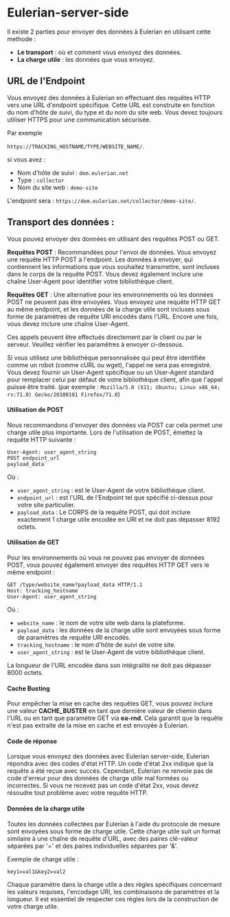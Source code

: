 # Eulerian-server-side

Il existe 2 parties pour envoyer des données à Eulerian en utilisant cette methode :

- **Le transport** : où et comment vous envoyez des données.
- **La charge utile** : les données que vous envoyez.

## URL de l'Endpoint

Vous envoyez des données à Eulerian en effectuant des requêtes HTTP vers une URL d'endpoint spécifique. Cette URL est construite en fonction du nom d'hôte de suivi, du type et du nom du site web. Vous devez toujours utiliser HTTPS pour une communication sécurisée.

Par exemple

`https://TRACKING_HOSTNAME/TYPE/WEBSITE_NAME/`.

si vous avez :

- Nom d'hôte de suivi : `dem.eulerian.net`
- Type : `collector`
- Nom du site web : `demo-site`

L'endpoint sera : `https://dem.eulerian.net/collector/demo-site/`.

## Transport des données :

Vous pouvez envoyer des données en utilisant des requêtes POST ou GET.

**Requêtes POST** : Recommandées pour l'envoi de données. Vous envoyez une requête HTTP POST à l'endpoint. Les données à envoyer, qui contiennent les informations que vous souhaitez transmettre, sont incluses dans le corps de la requête POST. Vous devez également inclure une chaîne User-Agent pour identifier votre bibliothèque client.

**Requêtes GET** : Une alternative pour les environnements où les données POST ne peuvent pas être envoyées. Vous envoyez une requête HTTP GET au même endpoint, et les données de la charge utile sont incluses sous forme de paramètres de requête URI encodés dans l'URL. Encore une fois, vous devez inclure une chaîne User-Agent.

Ces appels peuvent être effectués directement par le client ou par le serveur. Veuillez vérifier les paramètres à envoyer ci-dessous.

Si vous utilisez une bibliothèque personnalisée qui peut être identifiée comme un robot (comme cURL ou wget), l'appel ne sera pas enregistré. Vous devez fournir un User-Agent spécifique ou un User-Agent standard pour remplacer celui par défaut de votre bibliothèque client, afin que l'appel puisse être traité. (par exemple : `Mozilla/5.0 (X11; Ubuntu; Linux x86_64; rv:71.0) Gecko/20100101 Firefox/71.0`)

#### Utilisation de POST

Nous recommandons d'envoyer des données via POST car cela permet une charge utile plus importante. Lors de l'utilisation de POST, émettez la requête HTTP suivante :

```
User-Agent: user_agent_string
POST endpoint_url
payload_data`
```

Où :

- `user_agent_string` : est le User-Agent de votre bibliothèque client.
- `endpoint_url` : est l'URL de l'Endpoint tel que spécifié ci-dessus pour votre site particulier.
- `payload_data` : Le CORPS de la requête POST, qui doit inclure exactement 1 charge utile encodée en URI et ne doit pas dépasser 8192 octets.

#### Utilisation de GET

Pour les environnements où vous ne pouvez pas envoyer de données POST, vous pouvez également envoyer des requêtes HTTP GET vers le même endpoint :

```
GET /type/website_name?payload_data HTTP/1.1
Host: tracking_hostname
User-Agent: user_agent_string
```

Où :

- `website_name` : le nom de votre site web dans la plateforme.
- `payload_data` : les données de la charge utile sont envoyées sous forme de paramètres de requête URI encodés.
- `tracking_hostname` : le nom d'hôte de suivi de votre site.
- `user_agent_string` : est le User-Agent de votre bibliothèque client.

La longueur de l'URL encodée dans son intégralité ne doit pas dépasser 8000 octets.

#### Cache Busting 

Pour empêcher la mise en cache des requêtes GET, vous pouvez inclure une valeur **CACHE_BUSTER** en tant que dernière valeur de chemin dans l'URL ou en tant que paramètre GET via **ea-rnd**. Cela garantit que la requête n'est pas extraite de la mise en cache et est envoyée à Eulerian.

#### Code de réponse

Lorsque vous envoyez des données avec Eulerian server-side, Eulerian répondra avec des codes d'état HTTP. Un code d'état 2xx indique que la requête a été reçue avec succès. Cependant, Eulerian ne renvoie pas de code d'erreur pour des données de charge utile mal formées ou incorrectes. Si vous ne recevez pas un code d'état 2xx, vous devez résoudre tout problème avec votre requête HTTP.

#### Données de la charge utile 

Toutes les données collectées par Eulerian à l'aide du protocole de mesure sont envoyées sous forme de charge utile. Cette charge utile suit un format similaire à une chaîne de requête d'URL, avec des paires clé-valeur séparées par '=' et des paires individuelles séparées par '&'.

Exemple de charge utile :

`key1=val1&key2=val2`

Chaque paramètre dans la charge utile a des règles spécifiques concernant les valeurs requises, l'encodage URI, les combinaisons de paramètres et la longueur. Il est essentiel de respecter ces règles lors de la construction de votre charge utile.
